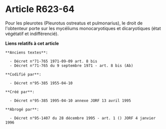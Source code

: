 # Article R623-64

Pour les pleurotes (Pleurotus ostreatus et pulmonarius), le droit de l'obtenteur porte sur les mycéliums monocaryotiques et
dicaryotiques (état végétatif et indifférencié).

**Liens relatifs à cet article**

	**Anciens textes**:

	  - Décret n°71-765 1971-09-09 art. 8 bis
	  - Décret n°71-765 du 9 septembre 1971 - art. 8 bis (Ab)

	**Codifié par**:

	  - Décret n°95-385 1955-04-10

	**Créé par**:

	  - Décret n°95-385 1995-04-10 annexe JORF 13 avril 1995

	**Abrogé par**:

	  - Décret n°95-1407 du 28 décembre 1995 - art. 1 () JORF 4 janvier 1996
